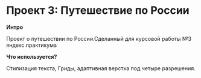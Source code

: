 # Проект 3: Путешествие по России

**Интро**

Проект о путешествии по России.Сделанный для курсовой работы №3 яндекс.практикума

**Что используется?**

Стилизация текста, Гриды, адаптивная верстка под четыре разрешения.
